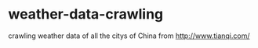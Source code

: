 # weather-data-crawling
crawling weather data of all the citys of China from http://www.tianqi.com/

